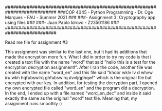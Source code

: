 ###########################################################################
###COP 4045 - Python Programming - Dr. Oge Marques - FAU - Summer 2021 ###
###- Assignment 3: Cryptography app using files ###
###- Juan Pablo Idrovo - Z23501186 ###
###########################################################################

Read me file for assignment #3

This assignment was similar to the last one, but it had its additions that made the encryption more fun. What I did in order to try my code is that i created a text file with the name "word" that said "hello this is a test for the encryption decryption assignment!". After I ran the code, another file was created with the name "word_en" and this file said "khoor wklv lv d whvw iru wkh hqfubswlrq ghfubswlrq dvvljqphqw!" which is the original file but encrypted with our key. In addition, for testing the decryption part, I opened my own encrypted file called "word_en" and the program did a decryption. In the end, I ended up with a file named "word_en_dec" and inside it said exactly the same as the original "word" text file. Meaning that, my assignment runs smoothly :)
